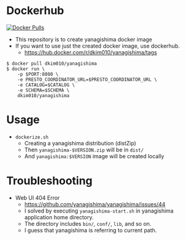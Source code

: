 # Dockerhub
[![Docker Pulls](https://img.shields.io/docker/pulls/dkim010/yanagishima.svg?style=flat-square)](https://hub.docker.com/r/dkim010/yanagishima/)

- This repository is to create yanagishima docker image
- If you want to use just the created docker image, use dockerhub.
  - https://hub.docker.com/r/dkim010/yanagishima/tags

```
$ docker pull dkim010/yanagishima
$ docker run \
    -p $PORT:8080 \
    -e PRESTO_COORDINATOR_URL=$PRESTO_COORDINATOR_URL \
    -e CATALOG=$CATALOG \
    -e SCHEMA=$SCHEMA \
    dkim010/yanagishima
```

# Usage
  - `dockerize.sh`
    - Creating a yanagishima distribution (distZip)
    - Then `yanagishima-$VERSION.zip` will be in `dist/`
    - And `yanagishima:$VERSION` image will be created locally

# Troubleshooting
- Web UI 404 Error
  - https://github.com/yanagishima/yanagishima/issues/44
  - I solved by executing `yanagishima-start.sh` in yanagishima application home directory.
  - The directory includes `bin/`, `conf/`, `lib`, and so on.
  - I guess that yanagishima is referring to current path.
